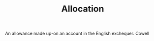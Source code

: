 ---
title: Allocation
permalink: "/definitions/allocation.html"
body: An allowance made up-on an account in the English exchequer. Cowell
published_at: '2018-07-07'
layout: post
---